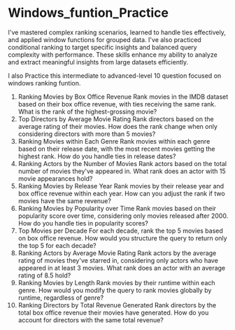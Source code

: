 # Windows_funtion_Practice

 I've mastered complex ranking scenarios, learned to handle ties effectively, and applied window functions for grouped data. I've also practiced conditional ranking to target specific insights and balanced query complexity with performance. These skills enhance my ability to analyze and extract meaningful insights from large datasets efficiently.


I also Practice this intermediate to advanced-level 10 question focused on windows ranking funtion.

1. Ranking Movies by Box Office Revenue
Rank movies in the IMDB dataset based on their box office revenue, with ties receiving the same rank. What is the rank of the highest-grossing movie?
2. Top Directors by Average Movie Rating
Rank directors based on the average rating of their movies. How does the rank change when only considering directors with more than 5 movies?
3. Ranking Movies within Each Genre
Rank movies within each genre based on their release date, with the most recent movies getting the highest rank. How do you handle ties in release dates?
4. Ranking Actors by the Number of Movies
Rank actors based on the total number of movies they've appeared in. What rank does an actor with 15 movie appearances hold?
5. Ranking Movies by Release Year
Rank movies by their release year and box office revenue within each year. How can you adjust the rank if two movies have the same revenue?
6. Ranking Movies by Popularity over Time
Rank movies based on their popularity score over time, considering only movies released after 2000. How do you handle ties in popularity scores?
7. Top Movies per Decade
For each decade, rank the top 5 movies based on box office revenue. How would you structure the query to return only the top 5 for each decade?
8. Ranking Actors by Average Movie Rating
Rank actors by the average rating of movies they've starred in, considering only actors who have appeared in at least 3 movies. What rank does an actor with an average rating of 8.5 hold?
9. Ranking Movies by Length
Rank movies by their runtime within each genre. How would you modify the query to rank movies globally by runtime, regardless of genre?
10. Ranking Directors by Total Revenue Generated
Rank directors by the total box office revenue their movies have generated. How do you account for directors with the same total revenue?
